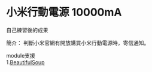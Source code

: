 # 小米行動電源 10000mA
自己練習後的成果

簡介：
    判斷小米官網有開放購買小米行動電源時，寄信通知。

module支援 </br>
1.[BeautifulSoup](http://www.crummy.com/software/BeautifulSoup/bs4/doc/)</br>